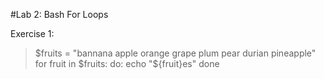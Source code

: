 #Lab 2: Bash For Loops

Exercise 1:
>$fruits = "bannana apple orange grape plum pear durian pineapple"
for fruit in $fruits:
do:
	echo "${fruit}es"
done
